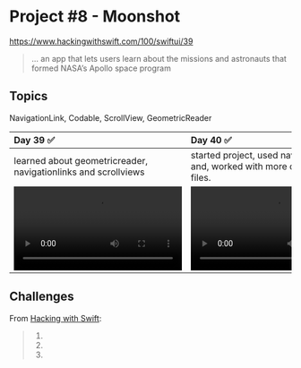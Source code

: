 # Project #8 - Moonshot

https://www.hackingwithswift.com/100/swiftui/39

> ... an app that lets users learn about the missions and astronauts that formed NASA’s Apollo space program

## Topics
NavigationLink, Codable, ScrollView, GeometricReader

|Day 39 :white_check_mark: | Day 40 :white_check_mark: | Day 41 :white_check_mark: | Day 42 :white_check_mark: |
|:--|:--|:--|:--|
| learned about geometricreader, navigationlinks and scrollviews  | started project, used navigation view and, worked with more complex JSON files. |  |  |
|![D39](Data/D39.mov)|![D40](https://user-images.githubusercontent.com/12801333/119247119-29a18e80-bb55-11eb-8409-55f13ef83afa.mov)|![D41](Data/D41.mov)|![D42](Data/D42.mov)

## Challenges

From [Hacking with Swift]():
>1.
>2.
>3.



